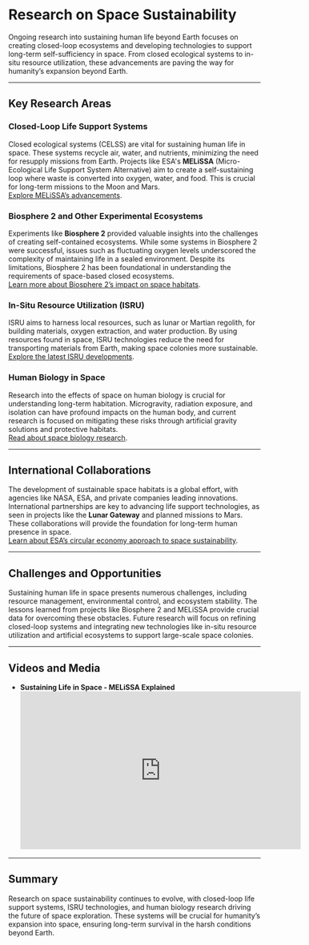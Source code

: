 # Research on Space Sustainability

Ongoing research into sustaining human life beyond Earth focuses on creating closed-loop ecosystems and developing technologies to support long-term self-sufficiency in space. From closed ecological systems to in-situ resource utilization, these advancements are paving the way for humanity’s expansion beyond Earth.

---

## Key Research Areas

### **Closed-Loop Life Support Systems**
Closed ecological systems (CELSS) are vital for sustaining human life in space. These systems recycle air, water, and nutrients, minimizing the need for resupply missions from Earth. Projects like ESA's **MELiSSA** (Micro-Ecological Life Support System Alternative) aim to create a self-sustaining loop where waste is converted into oxygen, water, and food. This is crucial for long-term missions to the Moon and Mars.  
[Explore MELiSSA’s advancements](https://www.esa.int/Enabling_Support/Preparing_for_the_Future/Discovery_and_Preparation/Sustainable_living_in_space_Searching_for_new_solutions).

### **Biosphere 2 and Other Experimental Ecosystems**
Experiments like **Biosphere 2** provided valuable insights into the challenges of creating self-contained ecosystems. While some systems in Biosphere 2 were successful, issues such as fluctuating oxygen levels underscored the complexity of maintaining life in a sealed environment. Despite its limitations, Biosphere 2 has been foundational in understanding the requirements of space-based closed ecosystems.  
[Learn more about Biosphere 2’s impact on space habitats](https://www.frontiersin.org/articles/10.3389/fmars.2022.1002134/full).

### **In-Situ Resource Utilization (ISRU)**
ISRU aims to harness local resources, such as lunar or Martian regolith, for building materials, oxygen extraction, and water production. By using resources found in space, ISRU technologies reduce the need for transporting materials from Earth, making space colonies more sustainable.  
[Explore the latest ISRU developments](https://www.mdpi.com/space-life-support-systems).

### **Human Biology in Space**
Research into the effects of space on human biology is crucial for understanding long-term habitation. Microgravity, radiation exposure, and isolation can have profound impacts on the human body, and current research is focused on mitigating these risks through artificial gravity solutions and protective habitats.  
[Read about space biology research](https://sustainableearthreviews.biomedcentral.com).

---

## International Collaborations

The development of sustainable space habitats is a global effort, with agencies like NASA, ESA, and private companies leading innovations. International partnerships are key to advancing life support technologies, as seen in projects like the **Lunar Gateway** and planned missions to Mars. These collaborations will provide the foundation for long-term human presence in space.  
[Learn about ESA’s circular economy approach to space sustainability](https://www.esa.int/Enabling_Support/Preparing_for_the_Future/Discovery_and_Preparation/Sustainable_living_in_space_Searching_for_new_solutions).

---

## Challenges and Opportunities

Sustaining human life in space presents numerous challenges, including resource management, environmental control, and ecosystem stability. The lessons learned from projects like Biosphere 2 and MELiSSA provide crucial data for overcoming these obstacles. Future research will focus on refining closed-loop systems and integrating new technologies like in-situ resource utilization and artificial ecosystems to support large-scale space colonies.

---

## Videos and Media

- **Sustaining Life in Space - MELiSSA Explained**  
  <iframe width="560" height="315" src="https://www.youtube.com/embed/Getufont9mQ" title="Sustaining Life in Space" frameborder="0" allowfullscreen></iframe>

---

## Summary

Research on space sustainability continues to evolve, with closed-loop life support systems, ISRU technologies, and human biology research driving the future of space exploration. These systems will be crucial for humanity’s expansion into space, ensuring long-term survival in the harsh conditions beyond Earth.

